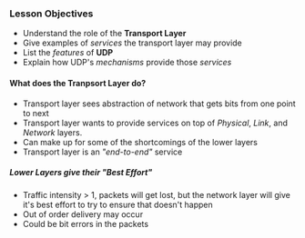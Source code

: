 ### Lesson Objectives
  * Understand the role of the __Transport Layer__
  * Give examples of _services_ the transport layer may provide
  * List the _features_ of __UDP__
  * Explain how UDP's _mechanisms_ provide those _services_

#### What does the Tranpsort Layer do?
  * Transport layer sees abstraction of network that gets bits from one point
    to next
  * Transport layer wants to provide services on top of _Physical_, _Link_, and
    _Network_ layers.
  * Can make up for some of the shortcomings of the lower layers
  * Transport layer is an _"end-to-end"_ service

##### Lower Layers give their "Best Effort"
  * Traffic intensity > 1, packets will get lost, but the network layer
    will give it's best effort to try to ensure that doesn't happen
  * Out of order delivery may occur
  * Could be bit errors in the packets
